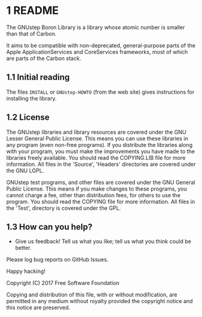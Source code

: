 # 1 README

The GNUstep Boron Library is a library whose atomic number is smaller
than that of Carbon.

It aims to be compatible with non-deprecated, general-purpose parts
of the Apple ApplicationServices and CoreServices frameworks, most
of which are parts of the Carbon stack.

## 1.1 Initial reading

The files `INSTALL` or `GNUstep-HOWTO` (from the web site) gives
instructions for installing the library.

## 1.2 License

The GNUstep libraries and library resources are covered under the GNU
Lesser General Public License.  This means you can use these libraries in
any program (even non-free programs). If you distribute the libraries along
with your program, you must make the improvements you have made to the
libraries freely available. You should read the COPYING.LIB file for
more information. All files in the 'Source', 'Headers' directories
are covered under the GNU LGPL.

GNUstep test programs, and other files are covered under the
GNU General Public License. This means if you make changes to these
programs, you cannot charge a fee, other than distribution fees, for others
to use the program. You should read the COPYING file for more information.
All files in the 'Test', directory is covered under the GPL.

## 1.3 How can you help?

* Give us feedback!  Tell us what you like; tell us what you think
could be better.

Please log bug reports on GitHub Issues.

Happy hacking!

   Copyright (C) 2017 Free Software Foundation

   Copying and distribution of this file, with or without modification,
   are permitted in any medium without royalty provided the copyright
   notice and this notice are preserved.
